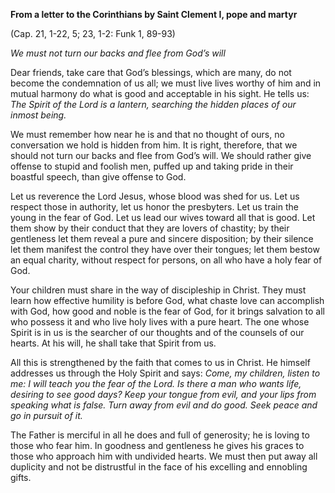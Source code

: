 

**From a letter to the Corinthians by Saint Clement I, pope and martyr**

(Cap. 21, 1-22, 5; 23, 1-2: Funk 1, 89-93)

_We must not turn our backs and flee from God’s will_

Dear friends, take care that God’s blessings, which are many, do not become the condemnation of us all; we must live lives worthy of him and in mutual harmony do what is good and acceptable in his sight. He tells us: _The Spirit of the Lord is a lantern, searching the hidden places of our inmost being._

We must remember how near he is and that no thought of ours, no conversation we hold is hidden from him. It is right, therefore, that we should not turn our backs and flee from God’s will. We should rather give offense to stupid and foolish men, puffed up and taking pride in their boastful speech, than give offense to God.

Let us reverence the Lord Jesus, whose blood was shed for us. Let us respect those in authority, let us honor the presbyters. Let us train the young in the fear of God. Let us lead our wives toward all that is good. Let them show by their conduct that they are lovers of chastity; by their gentleness let them reveal a pure and sincere disposition; by their silence let them manifest the control they have over their tongues; let them bestow an equal charity, without respect for persons, on all who have a holy fear of God.

Your children must share in the way of discipleship in Christ. They must learn how effective humility is before God, what chaste love can accomplish with God, how good and noble is the fear of God, for it brings salvation to all who possess it and who live holy lives with a pure heart. The one whose Spirit is in us is the searcher of our thoughts and of the counsels of our hearts. At his will, he shall take that Spirit from us.

All this is strengthened by the faith that comes to us in Christ. He himself addresses us through the Holy Spirit and says: _Come, my children, listen to me: I will teach you the fear of the Lord. Is there a man who wants life, desiring to see good days? Keep your tongue from evil, and your lips from speaking what is false. Turn away from evil and do good. Seek peace and go in pursuit of it._

The Father is merciful in all he does and full of generosity; he is loving to those who fear him. In goodness and gentleness he gives his graces to those who approach him with undivided hearts. We must then put away all duplicity and not be distrustful in the face of his excelling and ennobling gifts.

